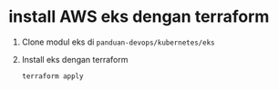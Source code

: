 # install AWS eks dengan terraform

1. Clone modul eks di `panduan-devops/kubernetes/eks`
2. Install eks dengan terraform

    ```sh
    terraform apply
    ```
